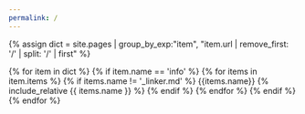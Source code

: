 ```yaml
---
permalink: /
---
```


{% assign dict = site.pages | group_by_exp:"item", "item.url | remove_first: '/' | split: '/' | first" %}

{% for item in dict %}
  {% if item.name == 'info' %}
    {% for items in item.items %}
      {% if items.name != '\_linker.md' %}
        {{items.name}}
        {% include_relative {{ items.name }} %}
      {% endif %}
    {% endfor %}
  {% endif %}
{% endfor %}
